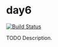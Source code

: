 # day6

[![Build Status](https://travis-ci.org/githubuser/day6.png)](https://travis-ci.org/githubuser/day6)

TODO Description.

